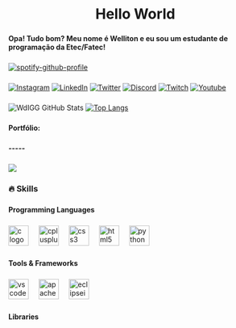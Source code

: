 <h1 align="center">Hello World</h1>

###

<h4 align="left">Opa! Tudo bom? Meu nome é Welliton e eu sou um estudante de programação da Etec/Fatec!</h4>

###

[![spotify-github-profile](https://spotify-github-profile.vercel.app/api/view?uid=wdigamer&cover_image=true&theme=novatorem&show_offline=false&background_color=000000&interchange=false&bar_color=53b14f&bar_color_cover=true)](https://github.com/kittinan/spotify-github-profile)

###
  [![Instagram](https://img.shields.io/badge/Instagram-E4405F?style=for-the-badge&logo=instagram&logoColor=white)](https://www.instagram.com/wdinac/)
  [![LinkedIn](https://img.shields.io/badge/LinkedIn-0077B5?style=for-the-badge&logo=linkedin&logoColor=white)](https://www.linkedin.com/in/wdinac/)
  [![Twitter](https://img.shields.io/badge/Twitter-1DA1F2?style=for-the-badge&logo=twitter&logoColor=white)](https://www.twitter.com/wdakiah/)
  [![Discord](https://img.shields.io/badge/Discord-7289DA?style=for-the-badge&logo=discord&logoColor=white)](https://discord.com/invite/BrmwqEd)
  [![Twitch](https://img.shields.io/badge/Twitch-9146FF?style=for-the-badge&logo=twitch&logoColor=white)](https://www.twitch.tv/wdigg/)
  [![Youtube](https://img.shields.io/badge/YouTube-FF0000?style=for-the-badge&logo=youtube&logoColor=white)](https://www.youtube.com/@wdinac)

###
  ![WdIGG GitHub Stats](https://github-readme-stats.vercel.app/api?username=wdigg&show_icons=true&theme=tokyonight)
  [![Top Langs](https://github-readme-stats.vercel.app/api/top-langs/?username=wdigg&show_icons=true&theme=tokyonight)](https://github.com/wdigg/github-readme-stats)

###

<h4 align="left">Portfólio:</h4>

###

<h5 align="left">-----</h5>

###

<img src="https://imgflip.com/gif/8fkz33" height="" width="">

###

<h3 align="left">🔥 Skills</h3>

###

<h4 align="left">Programming Languages</h4>

###

<div align="left">
  <img src="https://cdn.jsdelivr.net/gh/devicons/devicon/icons/c/c-original.svg" height="40" alt="c logo"  />
  <img width="12" />
  <img src="https://cdn.jsdelivr.net/gh/devicons/devicon/icons/cplusplus/cplusplus-original.svg" height="40" alt="cplusplus logo"  />
  <img width="12" />
  <img src="https://cdn.jsdelivr.net/gh/devicons/devicon/icons/css3/css3-original.svg" height="40" alt="css3 logo"  />
  <img width="12" />
  <img src="https://cdn.jsdelivr.net/gh/devicons/devicon/icons/html5/html5-original.svg" height="40" alt="html5 logo"  />
  <img width="12" />
  <img src="https://cdn.jsdelivr.net/gh/devicons/devicon/icons/python/python-original.svg" height="40" alt="python logo"  />
</div>

###

<h4 align="left">Tools & Frameworks</h4>

###

<div align="left">
  <img src="https://cdn.jsdelivr.net/gh/devicons/devicon/icons/vscode/vscode-original.svg" height="40" alt="vscode logo"  />
  <img width="12" />
  <img src="https://cdn.jsdelivr.net/gh/devicons/devicon/icons/apache/apache-original.svg" height="40" alt="apache logo"  />
  <img width="12" />
  <img src="https://skillicons.dev/icons?i=eclipse" height="40" alt="eclipseide logo"  />
</div>

###

<h4 align="left">Libraries</h4>

###

<div align="left">
</div>

<!---  Snake Game
<div align="center"> 
  <img src="https://github.com/1999AZZAR/blob/main/resources/img/grid-snake.svg" 
    alt="snake" /></a> 
</div>--->
###

